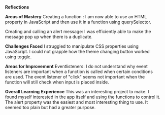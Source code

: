 **Reflections**

**Areas of Mastery**
Creating a function : I am now able to use an HTML property in JavaScript and then use it in a function using querySelector.

Creating and calling an alert message: I was efficiently able to make the message pop up when there is a duplicate.

**Challenges Faced**
I struggled to manipulate CSS properties using JavaScript. I could not grapple how the theme changing button worked using toggle.

**Areas for Improvement**
Eventlisteners: I do not understand why event listeners are important when a function is called when certain conditions are used. The event listener of "click" seems not important when the function will still check when input is placed inside.

**Overall Learning Experience**
This was an interesting project to make. I found myself interested in the app itself and using the functions to control it. The alert property was the easiest and most interesting thing to use. It seemed too plain but had a greater purpose.
